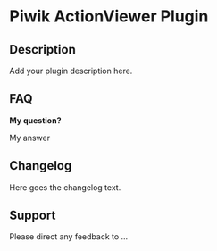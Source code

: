 # Piwik ActionViewer Plugin

## Description

Add your plugin description here.

## FAQ

__My question?__

My answer

## Changelog

Here goes the changelog text.

## Support

Please direct any feedback to ...
